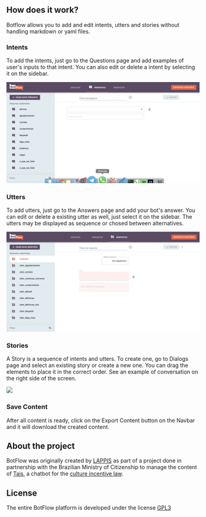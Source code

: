 ## How does it work?
Botflow allows you to add and edit intents, utters and stories without handling markdown or yaml files. 

### Intents
To add the intents, just go to the Questions page and add examples of user's inputs to that intent. You can also edit or delete a intent by selecting it on the sidebar.

![](./add_intent.gif)

### Utters
To add utters, just go to the Answers page and add your bot's answer. You can edit or delete a existing utter as well, just select it on the sidebar. The utters may be displayed as sequence or chosed between alternatives.

![](./add_utter.gif)

### Stories
A Story is a sequence of intents and utters. To create one, go to Dialogs page and select an existing story or create a new one. You can drag the elements to place it in the correct order. See an example of conversation on the right side of the screen.

![](./add_story.gif)

### Save Content

After all content is ready, click on the Export Content button on the Navbar and it will download the created content.

## About the project
BotFlow was originally created by [LAPPIS](https://lappis.rocks) as part of a project done in partnership with the Brazilian Ministry of Citizenship to manage the content of [Tais](https://github.com/lappis-unb/tais), a chatbot for the [culture incentive law](http://leideincentivoacultura.cultura.gov.br/).

## License
The entire BotFlow platform is developed under the license [GPL3](https://github.com/lappis-unb/BotFlow/blob/master/LICENSE)